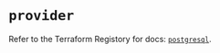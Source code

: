 # `provider`

Refer to the Terraform Registory for docs: [`postgresql`](https://registry.terraform.io/providers/cyrilgdn/postgresql/1.19.0/docs).
